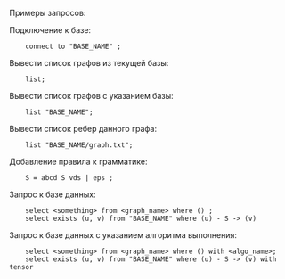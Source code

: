 Примеры запросов:

Подключение к базе:
```
    connect to "BASE_NAME" ;
```

Вывести список графов из текущей базы:
```
    list;
```

Вывести список графов с указанием базы:
```
    list "BASE_NAME";
```

Вывести список ребер данного графа:
```
    list "BASE_NAME/graph.txt";
```

Добавление правила к грамматике:
```
    S = abcd S vds | eps ;
```

Запрос к базе данных:
```
    select <something> from <graph_name> where () ;
    select exists (u, v) from "BASE_NAME" where (u) - S -> (v)
```

Запрос к базе данных с указанием алгоритма выполнения:
```
    select <something> from <graph_name> where () with <algo_name>;
    select exists (u, v) from "BASE_NAME" where (u) - S -> (v) with tensor
```
